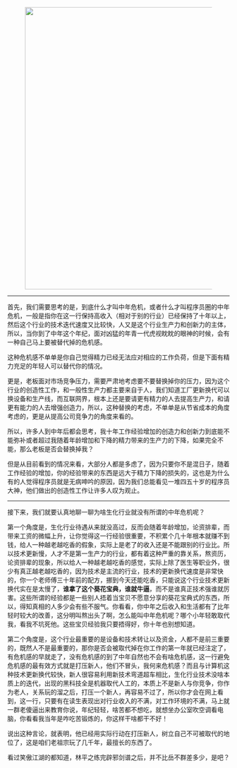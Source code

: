 <p></p><figure data-size="normal"><img src="https://pic4.zhimg.com/v2-ca8ae61b554a77f07bc35f49d577ca93_b.jpg" data-caption="" data-size="normal" data-rawwidth="640" data-rawheight="1136" class="origin_image zh-lightbox-thumb" width="640" data-original="https://pic4.zhimg.com/v2-ca8ae61b554a77f07bc35f49d577ca93_r.jpg"></figure><hr><p>首先，我们需要思考的是，到底什么才叫中年危机，或者什么才叫程序员圈的中年危机，一般是指你在这一行保持高收入（相对于别的行业）已经保持了十年以上，然后这个行业的技术迭代速度又比较快，人又是这个行业生产力和创新力的主体，所以，当你到了中年这个年纪，面对凶猛的年青一代虎视眈眈的眼神的时候，会有一种自己马上要被替代掉的危机感。</p><p>这种危机感不单单是你自己觉得精力已经无法应对相应的工作负荷，但是下面有精力充足的年轻人可以替代你的情况。</p><p>更是，老板面对市场竞争压力，需要严肃地考虑要不要替换掉你的压力，因为这个行业的创造性工作，和一般性生产力都主要来自于人，我们知道工厂更新换代可以换设备和生产线，而互联网界，根本上还是要请更有精力的人去提高生产力，和请更有能力的人去增强创造力，所以，这种替换的考虑，不单单是从节省成本的角度考虑的，更是从提高公司竞争力的角度来看的。</p><p>所以，许多人到中年后都会思考，我十年工作经验增加的创造力和创新力到底能不能弥补或者超过我随着年龄增加和下降的精力带来的生产力的下降，如果完全不能，那么老板是否会替换掉我？</p><p>但是从目前看到的情况来看，大部分人都是多虑了，因为只要你不是混日子，随着工作经验的增加，你的经验带来的东西是远大于精力下降的损失的，这也是为什么有的人觉得程序员就是无病呻吟的原因，因为我们总能看见一堆四五十岁的程序员大神，他们做出的创造性工作让许多人叹为观止。</p><hr><p>接下来，我们就要认真地聊一聊为啥生化行业就没有所谓的中年危机呢？</p><p>第一个角度是，生化行业待遇从来就没高过，反而会随着年龄增加，论资排辈，而带来工资的微幅上升，让你觉得这一行经验很重要，不积累个几十年根本就赚不到钱，给人一种越老越吃香的假象，实际上是老了的收入还是不能跟别的行业比。所以技术更新慢，人才不是第一生产力的行业，都有着这种严重的靠关系，熬资历，论资排辈的现象，所以给人一种越老越吃香的感觉，实际上除了医生等职业外，很少有真正越老越吃香的，因为技术是主流的行业，技术的更新换代速度是非常快的，你一个老师傅三十年前的配方，挪到今天还能吃香，只能说这个行业技术更新换代实在是太慢了，<b>谁拿了这个葵花宝典，谁就牛逼</b>，而不是谁真正技术强谁就厉害。这些所谓的经验都是一些别人捂着当宝贝不愿意分享的葵花宝典式的东西，所以，得知真相的人多少会有些不服气。你看看，你中年之后收入和生活都有了比年轻时较大的改善，这分明叫熬出头了啊，怎么能叫中年危机呢？哪个小年轻敢取代我，看我不坑死他。这些宝贝经验我只要捂得好，你十年也别想知道。</p><p>第二个角度是，这个行业最重要的是设备和技术转让以及资金，人都不是前三重要的，既然人不是最重要的，那你是否会被取代掉在你工作的第一年就已经注定了，有危机感的早就走了，没有危机感的到了中年自然也不会有啥危机感，这一行避免危机感的最有效方式就是打压新人，他们不冒头，我何来危机感？而且与计算机这种技术更新换代较快，新人很容易利用新技术弯道超车相比，生化行业技术没啥本质上的迭代，出现的黑科技全是机器取代人工的，本质上不是新人与你竞争，你作为老人，关系玩的溜之后，打压一个新人，再容易不过了，所以你才会在网上看到，这一行，只要有在读生表现出对行业收入的不满，对工作环境的不满，马上就一群老傻逼出来教育你说，年纪轻轻，啥苦都不想吃，就想坐办公室吹空调看电脑，你看看我当年是咋吃苦锻炼的，你这样干啥都干不好！</p><p>说出这种言论，就表明，他已经用实际行动在打压新人，树立自己不可被取代的地位了，这是咱们老祖宗玩了几千年，最擅长的东西了。</p><p>看过笑傲江湖的都知道，林平之练完辟邪剑谱之后，并不比岳不群差多少，是吧？</p>